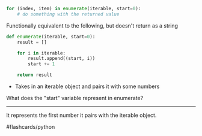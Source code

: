 ```python
for (index, item) in enumerate(iterable, start=0):
	# do something with the returned value
```

Functionally equivalent to the following, but doesn't return as a string
```python
def enumerate(iterable, start=0):
	result = []

	for i in iterable:
		result.append((start, i))
		start += 1

	return result
```

- Takes in an iterable object and pairs it with some numbers

What does the "start" variable represent in enumerate?
___
It represents the first number it pairs with the iterable object.
<!--SR:!2024-12-25,3,250-->

#flashcards/python